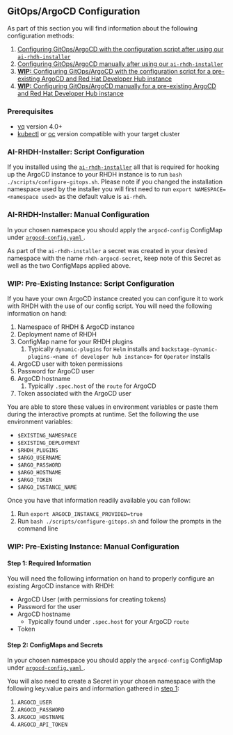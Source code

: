 ## GitOps/ArgoCD Configuration

As part of this section you will find information about the following configuration methods:

1. [Configuring GitOps/ArgoCD with the configuration script after using our `ai-rhdh-installer`](#ai-rhdh-installer-script-configuration)
2. [Configuring GitOps/ArgoCD manually after using our `ai-rhdh-installer`](#ai-rhdh-installer-manual-configuration)
3. [**WIP:** Configuring GitOps/ArgoCD with the configuration script for a pre-existing ArgoCD and Red Hat Developer Hub instance](#pre-existing-instance-script-configuration)
4. [**WIP:** Configuring GitOps/ArgoCD manually for a pre-existing ArgoCD and Red Hat Developer Hub instance](#pre-existing-instance-manual-configuration)

### Prerequisites

- [yq](https://github.com/mikefarah/yq/) version 4.0+
- [kubectl](https://github.com/kubernetes/kubectl) or [oc](https://docs.openshift.com/container-platform/4.16/cli_reference/openshift_cli/getting-started-cli.html) version compatible with your target cluster

### AI-RHDH-Installer: Script Configuration
If you installed using the [`ai-rhdh-installer`](../README.md#install) all that is required for hooking up the ArgoCD instance to your RHDH instance is to run `bash ./scripts/configure-gitops.sh`. Please note if you changed the installation namespace used by the installer you will first need to run `export NAMESPACE=<namespace used>` as the default value is `ai-rhdh`.

### AI-RHDH-Installer: Manual Configuration
In your chosen namespace you should apply the `argocd-config` ConfigMap under [`argocd-config.yaml` ](../resources/argocd-config.yaml).

As part of the `ai-rhdh-installer` a secret was created in your desired namespace with the name `rhdh-argocd-secret`, keep note of this Secret as well as the two ConfigMaps applied above.

### WIP: Pre-Existing Instance: Script Configuration
If you have your own ArgoCD instance created you can configure it to work with RHDH with the use of our config script. You will need the following information on hand:

1. Namespace of RHDH & ArgoCD instance
2. Deployment name of RHDH
3. ConfigMap name for your RHDH plugins
   1. Typically `dynamic-plugins` for `Helm` installs and `backstage-dynamic-plugins-<name of developer hub instance>` for `Operator` installs
4. ArgoCD user with token permissions
5. Password for ArgoCD user
6. ArgoCD hostname
   1. Typically `.spec.host` of the `route` for ArgoCD
7. Token associated with the ArgoCD user

You are able to store these values in environment variables or paste them during the interactive prompts at runtime. Set the following the use environment variables:
- `$EXISTING_NAMESPACE`
- `$EXISTING_DEPLOYMENT`
- `$RHDH_PLUGINS`
- `$ARGO_USERNAME`
- `$ARGO_PASSWORD`
- `$ARGO_HOSTNAME`
- `$ARGO_TOKEN`
- `$ARGO_INSTANCE_NAME`

Once you have that information readily available you can follow:

1. Run `export ARGOCD_INSTANCE_PROVIDED=true`
2. Run `bash ./scripts/configure-gitops.sh` and follow the prompts in the command line

### WIP: Pre-Existing Instance: Manual Configuration

#### Step 1: Required Information
You will need the following information on hand to properly configure an existing ArgoCD instance with RHDH:

- ArgoCD User (with permissions for creating tokens)
- Password for the user
- ArgoCD hostname
  - Typically found under `.spec.host` for your ArgoCD `route`
- Token

#### Step 2: ConfigMaps and Secrets
In your chosen namespace you should apply the `argocd-config` ConfigMap under [`argocd-config.yaml` ](../resources/argocd-config.yaml).

You will also need to create a Secret in your chosen namespace with the following key:value pairs and information gathered in [step 1](#step-1-required-information):
1. `ARGOCD_USER`
2. `ARGOCD_PASSWORD`
3. `ARGOCD_HOSTNAME`
4. `ARGOCD_API_TOKEN`
